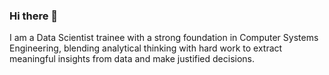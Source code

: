 ### Hi there 👋

I am a Data Scientist trainee with a strong foundation in Computer Systems Engineering, blending analytical thinking with hard work to extract meaningful insights from data and make justified decisions.
